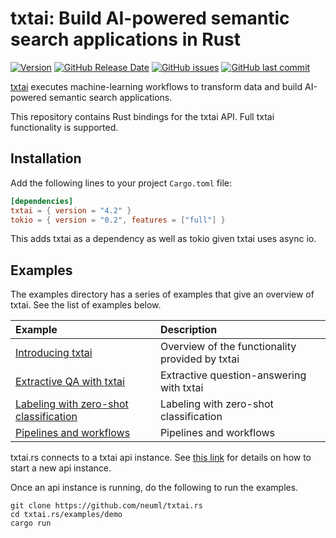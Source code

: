 # txtai: Build AI-powered semantic search applications in Rust

[![Version](https://img.shields.io/github/release/neuml/txtai.rs.svg?style=flat&color=success)](https://github.com/neuml/txtai.rs/releases)
[![GitHub Release Date](https://img.shields.io/github/release-date/neuml/txtai.rs.svg?style=flat&color=blue)](https://github.com/neuml/txtai.rs/releases)
[![GitHub issues](https://img.shields.io/github/issues/neuml/txtai.rs.svg?style=flat&color=success)](https://github.com/neuml/txtai.rs/issues)
[![GitHub last commit](https://img.shields.io/github/last-commit/neuml/txtai.rs.svg?style=flat&color=blue)](https://github.com/neuml/txtai.rs)

[txtai](https://github.com/neuml/txtai) executes machine-learning workflows to transform data and build AI-powered semantic search applications.

This repository contains Rust bindings for the txtai API. Full txtai functionality is supported.

## Installation

Add the following lines to your project `Cargo.toml` file:

```toml
[dependencies]
txtai = { version = "4.2" }
tokio = { version = "0.2", features = ["full"] }
```

This adds txtai as a dependency as well as tokio given txtai uses async io.

## Examples
The examples directory has a series of examples that give an overview of txtai. See the list of examples below.

| Example     |      Description      |
|:----------|:-------------|
| [Introducing txtai](https://github.com/neuml/txtai.rs/blob/master/examples/demo/src/embeddings.rs) | Overview of the functionality provided by txtai |
| [Extractive QA with txtai](https://github.com/neuml/txtai.rs/blob/master/examples/demo/src/extractor.rs) | Extractive question-answering with txtai |
| [Labeling with zero-shot classification](https://github.com/neuml/txtai.rs/blob/master/examples/demo/src/labels.rs) | Labeling with zero-shot classification |
| [Pipelines and workflows](https://github.com/neuml/txtai.rs/blob/master/examples/demo/src/pipelines.rs) | Pipelines and workflows |

txtai.rs connects to a txtai api instance. See [this link](https://github.com/neuml/txtai#api) for details on how to start a new api instance.

Once an api instance is running, do the following to run the examples.

```
git clone https://github.com/neuml/txtai.rs
cd txtai.rs/examples/demo
cargo run
```
